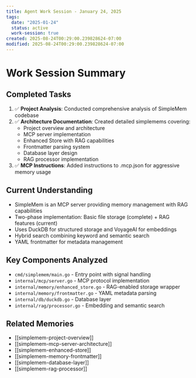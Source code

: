 ```yaml
---
title: Agent Work Session - January 24, 2025
tags:
  date: "2025-01-24"
  status: active
  work-session: true
created: 2025-08-24T00:29:00.239828624-07:00
modified: 2025-08-24T00:29:00.239828624-07:00
---
```


# Work Session Summary

## Completed Tasks
1. ✅ **Project Analysis**: Conducted comprehensive analysis of SimpleMem codebase
2. ✅ **Architecture Documentation**: Created detailed simplemems covering:
   - Project overview and architecture
   - MCP server implementation 
   - Enhanced Store with RAG capabilities
   - Frontmatter parsing system
   - Database layer design
   - RAG processor implementation
3. ✅ **MCP Instructions**: Added instructions to .mcp.json for aggressive memory usage

## Current Understanding
- SimpleMem is an MCP server providing memory management with RAG capabilities
- Two-phase implementation: Basic file storage (complete) + RAG features (current)
- Uses DuckDB for structured storage and VoyageAI for embeddings
- Hybrid search combining keyword and semantic search
- YAML frontmatter for metadata management

## Key Components Analyzed
- `cmd/simplemem/main.go` - Entry point with signal handling
- `internal/mcp/server.go` - MCP protocol implementation
- `internal/memory/enhanced_store.go` - RAG-enabled storage wrapper
- `internal/memory/frontmatter.go` - YAML metadata parsing
- `internal/db/duckdb.go` - Database layer
- `internal/rag/processor.go` - Embedding and semantic search

## Related Memories
- [[simplemem-project-overview]]
- [[simplemem-mcp-server-architecture]] 
- [[simplemem-enhanced-store]]
- [[simplemem-memory-frontmatter]]
- [[simplemem-database-layer]]
- [[simplemem-rag-processor]]